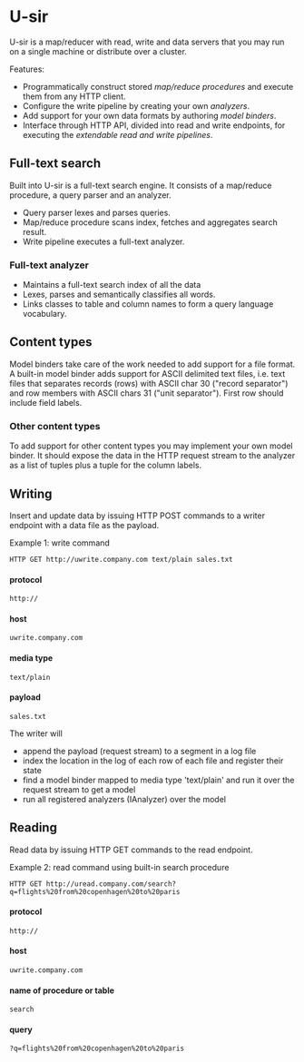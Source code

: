 # U-sir

U-sir is a map/reducer with read, write and data servers that you may run on a single machine or distribute over a cluster.

Features:

- Programmatically construct stored _map/reduce procedures_ and execute them from any HTTP client. 
- Configure the write pipeline by creating your own _analyzers_.
- Add support for your own data formats by authoring _model binders_. 
- Interface through HTTP API, divided into read and write endpoints, for executing the _extendable read and write pipelines_. 

## Full-text search

Built into U-sir is a full-text search engine. It consists of a map/reduce procedure, a query parser and an analyzer.

- Query parser lexes and parses queries.
- Map/reduce procedure scans index, fetches and aggregates search result.
- Write pipeline executes a full-text analyzer.

### Full-text analyzer

- Maintains a full-text search index of all the data
- Lexes, parses and semantically classifies all words.
- Links classes to table and column names to form a query language vocabulary.

## Content types

Model binders take care of the work needed to add support for a file format. A built-in model binder adds support for ASCII delimited text files, i.e. text files that separates records (rows) with ASCII char 30 ("record separator") and row members with ASCII chars 31 ("unit separator"). First row should include field labels.

### Other content types

To add support for other content types you may implement your own model binder. It should expose the data in the HTTP request stream to the analyzer as a list of tuples plus a tuple for the column labels. 

## Writing

Insert and update data by issuing HTTP POST commands to a writer endpoint with a data file as the payload.

Example 1: write command

	HTTP GET http://uwrite.company.com text/plain sales.txt

#### protocol
`http://`

#### host
`uwrite.company.com`

#### media type
`text/plain`

#### payload
`sales.txt`

The writer will

- append the payload (request stream) to a segment in a log file
- index the location in the log of each row of each file and register their state
- find a model binder mapped to media type 'text/plain' and run it over the request stream to get a model
- run all registered analyzers (IAnalyzer) over the model

## Reading

Read data by issuing HTTP GET commands to the read endpoint.

Example 2: read command using built-in search procedure

	HTTP GET http://uread.company.com/search?q=flights%20from%20copenhagen%20to%20paris

#### protocol
`http://`

#### host
`uwrite.company.com`

#### name of procedure or table
`search`

#### query
`?q=flights%20from%20copenhagen%20to%20paris`
